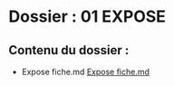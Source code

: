 # Dossier : 01 EXPOSE
 
 ## Contenu du dossier : 
- Expose fiche.md [Expose fiche.md](./Expose_fiche.md)
